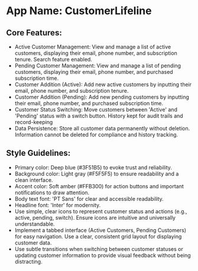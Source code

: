 # **App Name**: CustomerLifeline

## Core Features:

- Active Customer Management: View and manage a list of active customers, displaying their email, phone number, and subscription tenure. Search feature enabled.
- Pending Customer Management: View and manage a list of pending customers, displaying their email, phone number, and purchased subscription time.
- Customer Addition (Active): Add new active customers by inputting their email, phone number, and subscription tenure.
- Customer Addition (Pending): Add new pending customers by inputting their email, phone number, and purchased subscription time.
- Customer Status Switching: Move customers between 'Active' and 'Pending' status with a switch button. History kept for audit trails and record-keeping
- Data Persistence: Store all customer data permanently without deletion. Information cannot be deleted for compliance and history tracking.

## Style Guidelines:

- Primary color: Deep blue (#3F51B5) to evoke trust and reliability.
- Background color: Light gray (#F5F5F5) to ensure readability and a clean interface.
- Accent color: Soft amber (#FFB300) for action buttons and important notifications to draw attention.
- Body text font: 'PT Sans' for clear and accessible readability.
- Headline font: 'Inter' for modernity.
- Use simple, clear icons to represent customer status and actions (e.g., active, pending, switch). Ensure icons are intuitive and universally understandable.
- Implement a tabbed interface (Active Customers, Pending Customers) for easy navigation. Use a clear, consistent grid layout for displaying customer data.
- Use subtle transitions when switching between customer statuses or updating customer information to provide visual feedback without being distracting.